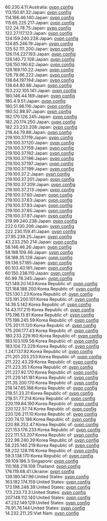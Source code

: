 60.230.4.11:Australia: [ovpn config](vpn/60_230_4_11.ovpn)  
113.150.81.32:Japan: [ovpn config](vpn/113_150_81_32.ovpn)  
114.186.46.140:Japan: [ovpn config](vpn/114_186_46_140.ovpn)  
115.65.225.217:Japan: [ovpn config](vpn/115_65_225_217.ovpn)  
122.24.78.75:Japan: [ovpn config](vpn/122_24_78_75.ovpn)  
122.27.117.123:Japan: [ovpn config](vpn/122_27_117_123.ovpn)  
124.159.240.228:Japan: [ovpn config](vpn/124_159_240_228.ovpn)  
124.85.246.19:Japan: [ovpn config](vpn/124_85_246_19.ovpn)  
125.52.111.200:Japan: [ovpn config](vpn/125_52_111_200.ovpn)  
126.114.227.193:Japan: [ovpn config](vpn/126_114_227_193.ovpn)  
126.140.72.108:Japan: [ovpn config](vpn/126_140_72_108.ovpn)  
126.150.190.62:Japan: [ovpn config](vpn/126_150_190_62.ovpn)  
126.169.110.22:Japan: [ovpn config](vpn/126_169_110_22.ovpn)  
126.79.86.222:Japan: [ovpn config](vpn/126_79_86_222.ovpn)  
138.64.197.194:Japan: [ovpn config](vpn/138_64_197_194.ovpn)  
138.64.80.88:Japan: [ovpn config](vpn/138_64_80_88.ovpn)  
153.232.105.141:Japan: [ovpn config](vpn/153_232_105_141.ovpn)  
180.146.44.169:Japan: [ovpn config](vpn/180_146_44_169.ovpn)  
180.4.9.51:Japan: [ovpn config](vpn/180_4_9_51.ovpn)  
180.51.96.116:Japan: [ovpn config](vpn/180_51_96_116.ovpn)  
180.52.88.97:Japan: [ovpn config](vpn/180_52_88_97.ovpn)  
182.170.126.245:Japan: [ovpn config](vpn/182_170_126_245.ovpn)  
182.20.174.250:Japan: [ovpn config](vpn/182_20_174_250.ovpn)  
182.23.233.208:Japan: [ovpn config](vpn/182_23_233_208.ovpn)  
218.44.79.88:Japan: [ovpn config](vpn/218_44_79_88.ovpn)  
219.100.37.119:Japan: [ovpn config](vpn/219_100_37_119.ovpn)  
219.100.37.120:Japan: [ovpn config](vpn/219_100_37_120.ovpn)  
219.100.37.159:Japan: [ovpn config](vpn/219_100_37_159.ovpn)  
219.100.37.192:Japan: [ovpn config](vpn/219_100_37_192.ovpn)  
219.100.37.196:Japan: [ovpn config](vpn/219_100_37_196.ovpn)  
219.100.37.197:Japan: [ovpn config](vpn/219_100_37_197.ovpn)  
219.100.37.199:Japan: [ovpn config](vpn/219_100_37_199.ovpn)  
219.100.37.2:Japan: [ovpn config](vpn/219_100_37_2.ovpn)  
219.100.37.201:Japan: [ovpn config](vpn/219_100_37_201.ovpn)  
219.100.37.209:Japan: [ovpn config](vpn/219_100_37_209.ovpn)  
219.100.37.213:Japan: [ovpn config](vpn/219_100_37_213.ovpn)  
219.100.37.60:Japan: [ovpn config](vpn/219_100_37_60.ovpn)  
219.100.37.63:Japan: [ovpn config](vpn/219_100_37_63.ovpn)  
219.100.37.83:Japan: [ovpn config](vpn/219_100_37_83.ovpn)  
219.100.37.85:Japan: [ovpn config](vpn/219_100_37_85.ovpn)  
219.100.37.87:Japan: [ovpn config](vpn/219_100_37_87.ovpn)  
219.99.240.238:Japan: [ovpn config](vpn/219_99_240_238.ovpn)  
222.0.130.206:Japan: [ovpn config](vpn/222_0_130_206.ovpn)  
222.230.159.41:Japan: [ovpn config](vpn/222_230_159_41.ovpn)  
27.95.239.25:Japan: [ovpn config](vpn/27_95_239_25.ovpn)  
43.233.250.214:Japan: [ovpn config](vpn/43_233_250_214.ovpn)  
58.146.46.26:Japan: [ovpn config](vpn/58_146_46_26.ovpn)  
58.188.109.46:Japan: [ovpn config](vpn/58_188_109_46.ovpn)  
58.188.35.128:Japan: [ovpn config](vpn/58_188_35_128.ovpn)  
59.136.57.185:Japan: [ovpn config](vpn/59_136_57_185.ovpn)  
60.103.40.161:Japan: [ovpn config](vpn/60_103_40_161.ovpn)  
60.150.238.110:Japan: [ovpn config](vpn/60_150_238_110.ovpn)  
60.99.78.245:Japan: [ovpn config](vpn/60_99_78_245.ovpn)  
121.149.20.143:Korea Republic of: [ovpn config](vpn/121_149_20_143.ovpn)  
121.168.188.200:Korea Republic of: [ovpn config](vpn/121_168_188_200.ovpn)  
125.130.1.23:Korea Republic of: [ovpn config](vpn/125_130_1_23.ovpn)  
125.191.200.101:Korea Republic of: [ovpn config](vpn/125_191_200_101.ovpn)  
14.39.5.142:Korea Republic of: [ovpn config](vpn/14_39_5_142.ovpn)  
14.43.117.215:Korea Republic of: [ovpn config](vpn/14_43_117_215.ovpn)  
175.196.13.81:Korea Republic of: [ovpn config](vpn/175_196_13_81.ovpn)  
175.196.245.59:Korea Republic of: [ovpn config](vpn/175_196_245_59.ovpn)  
175.201.11.120:Korea Republic of: [ovpn config](vpn/175_201_11_120.ovpn)  
175.206.177.43:Korea Republic of: [ovpn config](vpn/175_206_177_43.ovpn)  
180.233.229.160:Korea Republic of: [ovpn config](vpn/180_233_229_160.ovpn)  
183.103.109.56:Korea Republic of: [ovpn config](vpn/183_103_109_56.ovpn)  
183.104.73.229:Korea Republic of: [ovpn config](vpn/183_104_73_229.ovpn)  
1.247.137.92:Korea Republic of: [ovpn config](vpn/1_247_137_92.ovpn)  
211.201.203.253:Korea Republic of: [ovpn config](vpn/211_201_203_253.ovpn)  
211.222.43.29:Korea Republic of: [ovpn config](vpn/211_222_43_29.ovpn)  
211.223.35.1:Korea Republic of: [ovpn config](vpn/211_223_35_1.ovpn)  
211.227.92.170:Korea Republic of: [ovpn config](vpn/211_227_92_170.ovpn)  
211.229.141.181:Korea Republic of: [ovpn config](vpn/211_229_141_181.ovpn)  
211.35.200.170:Korea Republic of: [ovpn config](vpn/211_35_200_170.ovpn)  
218.147.65.188:Korea Republic of: [ovpn config](vpn/218_147_65_188.ovpn)  
218.51.33.31:Korea Republic of: [ovpn config](vpn/218_51_33_31.ovpn)  
218.51.77.214:Korea Republic of: [ovpn config](vpn/218_51_77_214.ovpn)  
220.119.84.190:Korea Republic of: [ovpn config](vpn/220_119_84_190.ovpn)  
220.122.57.74:Korea Republic of: [ovpn config](vpn/220_122_57_74.ovpn)  
220.126.211.10:Korea Republic of: [ovpn config](vpn/220_126_211_10.ovpn)  
220.74.12.186:Korea Republic of: [ovpn config](vpn/220_74_12_186.ovpn)  
220.88.252.47:Korea Republic of: [ovpn config](vpn/220_88_252_47.ovpn)  
221.153.176.233:Korea Republic of: [ovpn config](vpn/221_153_176_233.ovpn)  
222.111.53.207:Korea Republic of: [ovpn config](vpn/222_111_53_207.ovpn)  
222.98.240.39:Korea Republic of: [ovpn config](vpn/222_98_240_39.ovpn)  
58.225.140.219:Korea Republic of: [ovpn config](vpn/58_225_140_219.ovpn)  
58.232.128.116:Korea Republic of: [ovpn config](vpn/58_232_128_116.ovpn)  
59.3.138.170:Korea Republic of: [ovpn config](vpn/59_3_138_170.ovpn)  
39.109.186.3:Singapore: [ovpn config](vpn/39_109_186_3.ovpn)  
110.168.219.108:Thailand: [ovpn config](vpn/110_168_219_108.ovpn)  
176.119.68.41:Ukraine: [ovpn config](vpn/176_119_68_41.ovpn)  
139.180.147.96:United States: [ovpn config](vpn/139_180_147_96.ovpn)  
163.182.174.159:United States: [ovpn config](vpn/163_182_174_159.ovpn)  
173.198.248.39:United States: [ovpn config](vpn/173_198_248_39.ovpn)  
173.233.73.3:United States: [ovpn config](vpn/173_233_73_3.ovpn)  
207.148.112.140:United States: [ovpn config](vpn/207_148_112_140.ovpn)  
47.232.149.129:United States: [ovpn config](vpn/47_232_149_129.ovpn)  
76.91.76.144:United States: [ovpn config](vpn/76_91_76_144.ovpn)  
14.232.211.25:Viet Nam: [ovpn config](vpn/14_232_211_25.ovpn)  
